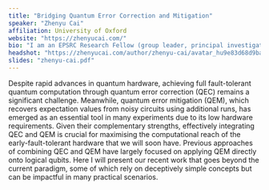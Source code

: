 ```yaml
---
title: "Bridging Quantum Error Correction and Mitigation"
speaker: "Zhenyu Cai"
affiliation: University of Oxford
website: "https://zhenyucai.com/"
bio: "I am an EPSRC Research Fellow (group leader, principal investigator) in Department of Engineering Science, Oxford. My research interests centre around the error suppression, especially in the near-term and early fault-tolerant regime. Prior to this, I was the Junior Research Fellow in Physics at St John’s College, Oxford."
headshot: "https://zhenyucai.com/author/zhenyu-cai/avatar_hu9e83d68d9ba2c8644e33ca350fb60792_194508_270x270_fill_q90_lanczos_center.jpg"
slides: "zhenyu-cai.pdf"
---
```


Despite rapid advances in quantum hardware, achieving full fault-tolerant quantum computation through quantum error correction (QEC) remains a significant challenge. Meanwhile, quantum error mitigation (QEM), which recovers expectation values from noisy circuits using additional runs, has emerged as an essential tool in many experiments due to its low hardware requirements. Given their complementary strengths, effectively integrating QEC and QEM is crucial for maximising the computational reach of the early-fault-tolerant hardware that we will soon have. Previous approaches of combining QEC and QEM have largely focused on applying QEM directly onto logical qubits. Here I will present our recent work that goes beyond the current paradigm, some of which rely on deceptively simple concepts but can be impactful in many practical scenarios.
